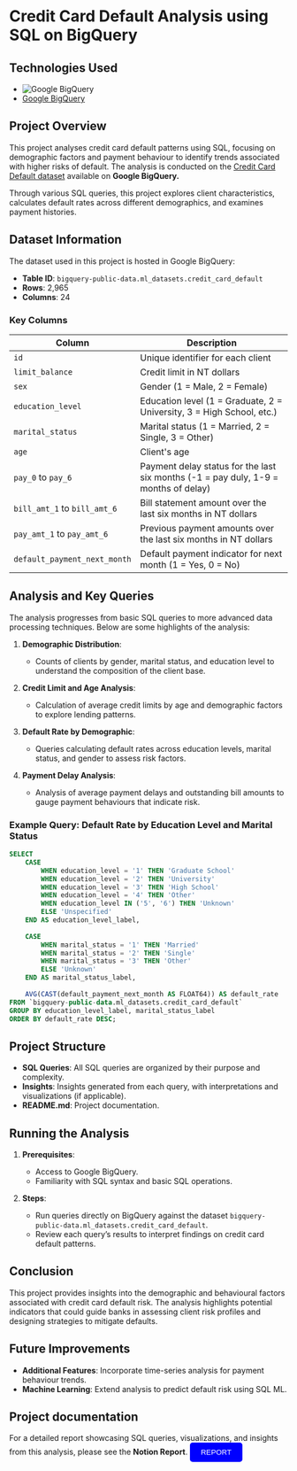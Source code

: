 # Credit Card Default Analysis using SQL on BigQuery

## Technologies Used
- ![Google BigQuery](https://img.shields.io/badge/Database-Google%20BigQuery-blue?logo=google-cloud&logoColor=white)
- [Google BigQuery](https://cloud.google.com/bigquery)


## Project Overview
This project analyses credit card default patterns using SQL, focusing on demographic factors and payment behaviour to identify trends associated with higher risks of default. The analysis is conducted on the [Credit Card Default dataset](https://console.cloud.google.com/marketplace/product/bigquery-public-data/ml_datasets) available on **Google BigQuery.**

Through various SQL queries, this project explores client characteristics, calculates default rates across different demographics, and examines payment histories.


## Dataset Information
The dataset used in this project is hosted in Google BigQuery:
- **Table ID**: `bigquery-public-data.ml_datasets.credit_card_default`
- **Rows**: 2,965
- **Columns**: 24

### Key Columns
| Column                     | Description                                                                                   |
|----------------------------|-----------------------------------------------------------------------------------------------|
| `id`                       | Unique identifier for each client                                                             |
| `limit_balance`            | Credit limit in NT dollars                                                                    |
| `sex`                      | Gender (1 = Male, 2 = Female)                                                                 |
| `education_level`          | Education level (1 = Graduate, 2 = University, 3 = High School, etc.)                        |
| `marital_status`           | Marital status (1 = Married, 2 = Single, 3 = Other)                                          |
| `age`                      | Client's age                                                                                  |
| `pay_0` to `pay_6`         | Payment delay status for the last six months (-1 = pay duly, 1-9 = months of delay)          |
| `bill_amt_1` to `bill_amt_6` | Bill statement amount over the last six months in NT dollars                             |
| `pay_amt_1` to `pay_amt_6` | Previous payment amounts over the last six months in NT dollars                              |
| `default_payment_next_month` | Default payment indicator for next month (1 = Yes, 0 = No)                               |

## Analysis and Key Queries
The analysis progresses from basic SQL queries to more advanced data processing techniques. Below are some highlights of the analysis:

1. **Demographic Distribution**:
   - Counts of clients by gender, marital status, and education level to understand the composition of the client base.
   
2. **Credit Limit and Age Analysis**:
   - Calculation of average credit limits by age and demographic factors to explore lending patterns.

3. **Default Rate by Demographic**:
   - Queries calculating default rates across education levels, marital status, and gender to assess risk factors.

4. **Payment Delay Analysis**:
   - Analysis of average payment delays and outstanding bill amounts to gauge payment behaviours that indicate risk.

### Example Query: Default Rate by Education Level and Marital Status
```sql
SELECT
    CASE 
        WHEN education_level = '1' THEN 'Graduate School'
        WHEN education_level = '2' THEN 'University'
        WHEN education_level = '3' THEN 'High School'
        WHEN education_level = '4' THEN 'Other'
        WHEN education_level IN ('5', '6') THEN 'Unknown'
        ELSE 'Unspecified'
    END AS education_level_label,
    
    CASE 
        WHEN marital_status = '1' THEN 'Married'
        WHEN marital_status = '2' THEN 'Single'
        WHEN marital_status = '3' THEN 'Other'
        ELSE 'Unknown'
    END AS marital_status_label,
    
    AVG(CAST(default_payment_next_month AS FLOAT64)) AS default_rate
FROM `bigquery-public-data.ml_datasets.credit_card_default`
GROUP BY education_level_label, marital_status_label
ORDER BY default_rate DESC;
```

## Project Structure
- **SQL Queries**: All SQL queries are organized by their purpose and complexity.
- **Insights**: Insights generated from each query, with interpretations and visualizations (if applicable).
- **README.md**: Project documentation.

## Running the Analysis
1. **Prerequisites**:
   - Access to Google BigQuery.
   - Familiarity with SQL syntax and basic SQL operations.

2. **Steps**:
   - Run queries directly on BigQuery against the dataset `bigquery-public-data.ml_datasets.credit_card_default`.
   - Review each query’s results to interpret findings on credit card default patterns.

## Conclusion
This project provides insights into the demographic and behavioural factors associated with credit card default risk. The analysis highlights potential indicators that could guide banks in assessing client risk profiles and designing strategies to mitigate defaults.

## Future Improvements
- **Additional Features**: Incorporate time-series analysis for payment behaviour trends.
- **Machine Learning**: Extend analysis to predict default risk using SQL ML.

## Project documentation
For a detailed report showcasing SQL queries, visualizations, 
and insights from this analysis, please see the **Notion Report**.
<a href="https://www.notion.so/SQL-CREDIT-RISK-ANALYSIS-14056e4be2ae80a5bd13c9274d93d529?pvs=4" style="text-decoration: none;">
    <button style="background-color: blue; color: white; padding: 10px 20px; border: none; border-radius: 5px; cursor: pointer;">
        REPORT
    </button>
</a>


